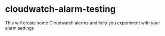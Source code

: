 # cloudwatch-alarm-testing
This will create some Cloudwatch alarms and help you experiment with your alarm settings

